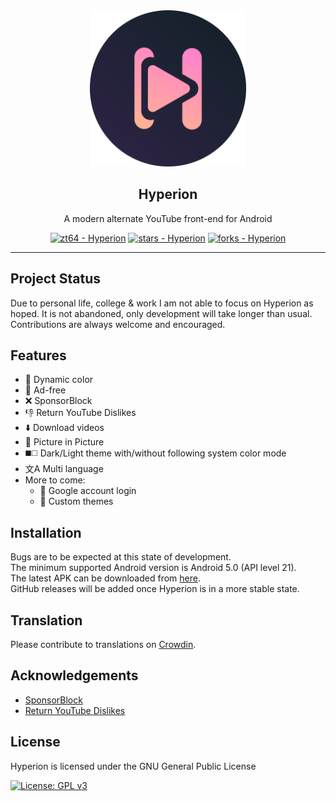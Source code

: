 <div style="text-align: center;">
  <img src="assets/logo.svg" width=250 alt="logo">
  
  ## Hyperion
  A modern alternate YouTube front-end for Android
  
  [![zt64 - Hyperion](https://img.shields.io/static/v1?label=zt64&message=Hyperion&color=teal&logo=github&style=for-the-badge)](https://github.com/zt64/Hyperion "Go to GitHub repo")
  [![stars - Hyperion](https://img.shields.io/github/stars/zt64/Hyperion?style=for-the-badge)](https://github.com/zt64/Hyperion)
  [![forks - Hyperion](https://img.shields.io/github/forks/zt64/Hyperion?style=for-the-badge)](https://github.com/zt64/Hyperion)
  
  ----
</div>

## Project Status
Due to personal life, college & work I am not able to focus on Hyperion as hoped. 
It is not abandoned, only development will take longer than usual. 
Contributions are always welcome and encouraged.

## Features
- :art: Dynamic color
- :no_entry_sign: Ad-free
- :x: SponsorBlock
- :thumbsdown: Return YouTube Dislikes
- :arrow_down: Download videos
- :vhs: Picture in Picture
- :black_medium_square::white_medium_square: Dark/Light theme with/without following system color mode
- 文A Multi language
- More to come:
    - :bust_in_silhouette: Google account login
    - :art: Custom themes

## Installation
Bugs are to be expected at this state of development. <br>
The minimum supported Android version is Android 5.0 (API level 21). <br>
The latest APK can be downloaded
from [here](https://nightly.link/zt64/Hyperion/workflows/build-debug/main/app-debug.zip). <br>
GitHub releases will be added once Hyperion is in a more stable state.

## Translation
Please contribute to translations on [Crowdin](https://crowdin.com/project/hyperion-app).

## Acknowledgements
- [SponsorBlock](https://sponsor.ajay.app/)
- [Return YouTube Dislikes](https://github.com/Anarios/return-youtube-dislike)

## License
Hyperion is licensed under the GNU General Public License

[![License: GPL v3](https://img.shields.io/badge/License-GPL%20v3-blue.svg?style=for-the-badge)](https://www.gnu.org/licenses/gpl-3.0)
